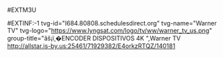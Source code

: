 #EXTM3U

#EXTINF:-1 tvg-id="I684.80808.schedulesdirect.org" tvg-name="Warner TV" tvg-logo="https://www.lyngsat.com/logo/tv/ww/warner_tv_us.png" group-title="âš¡ï¸�ENCODER DISPOSITIVOS 4K ",Warner TV http://allstar.is-by.us:25461/71929382/E4orkzRTQZ/140181
